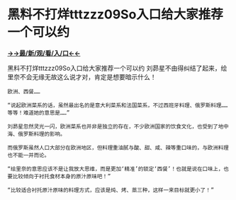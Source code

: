 # 黑料不打烊tttzzz09So入口给大家推荐一个可以约

**<a href="http://www.baidu.com/link?url=7_xtFUWki7hexbSrF9U18DvNUoYAjH8P5i8sQYawypq&wd">→→最/新/观/看/入/口←←</a>**

黑料不打烊tttzzz09So入口给大家推荐一个可以约
  刘昴星不由得纠结了起来，绘里奈不会无缘无故这么说才对，肯定是想要暗示什么！

    欧洲、西餐……

    “说起欧洲菜系的话，虽然最出名的是意大利菜系和法国菜系，不过西班牙料理、俄罗斯料理……等等！难道她的意思是……”

    刘昴星忽然灵光一闪，欧洲菜系也并非是独立的存在，不少欧洲国家的饮食文化，也受到了地中海、俄罗斯料理的影响。

    而俄罗斯虽然人口大部分在欧洲地区，但料理重油腻与酸、甜、咸、辣等重口味的，与欧洲料理也不能一并而论。

    “绘里奈的意思应该不是让我放大思维，而是更加‘精准’的锁定‘西餐’！也就是说在口味上，也要比较倾向于衬托食材本身的原汁原味吧！”

    “比较适合衬托原汁原味的料理方式，应该是炖、烤、蒸三种，这样一来目标就更小了！”

